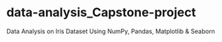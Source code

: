 # data-analysis_Capstone-project
Data Analysis on Iris Dataset Using NumPy, Pandas, Matplotlib &amp; Seaborn
